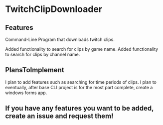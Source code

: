 # TwitchClipDownloader 

## Features
Command-Line Program that downloads twitch clips.

Added functionality to search for clips by game name.
Added functionality to search for clips by channel name.

## PlansToImplement

I plan to add features such as searching for time periods of clips.
I plan to eventually, after base CLI project is for the most part complete, create a windows forms app.

## If you have any features you want to be added, create an issue and request them!
